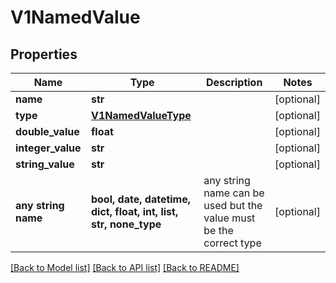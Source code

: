 # V1NamedValue


## Properties
Name | Type | Description | Notes
------------ | ------------- | ------------- | -------------
**name** | **str** |  | [optional] 
**type** | [**V1NamedValueType**](V1NamedValueType.md) |  | [optional] 
**double_value** | **float** |  | [optional] 
**integer_value** | **str** |  | [optional] 
**string_value** | **str** |  | [optional] 
**any string name** | **bool, date, datetime, dict, float, int, list, str, none_type** | any string name can be used but the value must be the correct type | [optional]

[[Back to Model list]](../README.md#documentation-for-models) [[Back to API list]](../README.md#documentation-for-api-endpoints) [[Back to README]](../README.md)


